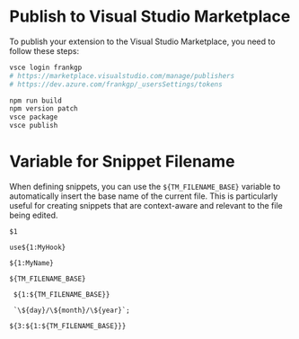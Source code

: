<!-- https://chatgpt.com/c/68575091-fbac-8006-a6b7-af401ddd807e -->

# Publish to Visual Studio Marketplace

To publish your extension to the Visual Studio Marketplace, you need to follow these steps:

```sh
vsce login frankgp
# https://marketplace.visualstudio.com/manage/publishers
# https://dev.azure.com/frankgp/_usersSettings/tokens

npm run build
npm version patch
vsce package
vsce publish

```

# Variable for Snippet Filename

When defining snippets, you can use the `${TM_FILENAME_BASE}` variable to automatically insert the base name of the current file. This is particularly useful for creating snippets that are context-aware and relevant to the file being edited.

```tsx
$1

use${1:MyHook}

${1:MyName}

${TM_FILENAME_BASE}

 ${1:${TM_FILENAME_BASE}}

 `\${day}/\${month}/\${year}`;

${3:${1:${TM_FILENAME_BASE}}}
```
